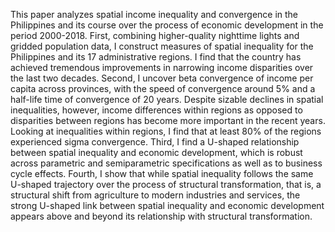 This paper analyzes spatial income inequality and convergence in the Philippines and its course over the process of economic development in the period 2000-2018. First, combining higher-quality nighttime lights and gridded population data, I construct measures of spatial inequality for the Philippines and its 17 administrative regions. I find that the country has achieved tremendous improvements in narrowing income disparities over the last two decades. Second, I uncover beta convergence of income per capita across provinces, with the speed of convergence around 5% and a half-life time of convergence of 20 years. Despite sizable declines in spatial inequalities, however, income differences within regions as opposed to disparities between regions has become more important in the recent years. Looking at inequalities within regions, I find that at least 80% of the regions experienced sigma convergence. Third, I find a U-shaped relationship between spatial inequality and economic development, which is robust across parametric and semiparametric specifications as well as to business cycle effects. Fourth, I show that while spatial inequality follows the same U-shaped trajectory over the process of structural transformation, that is, a structural shift from agriculture to modern industries and services, the strong U-shaped link between spatial inequality and economic development appears above and beyond its relationship with structural transformation.
